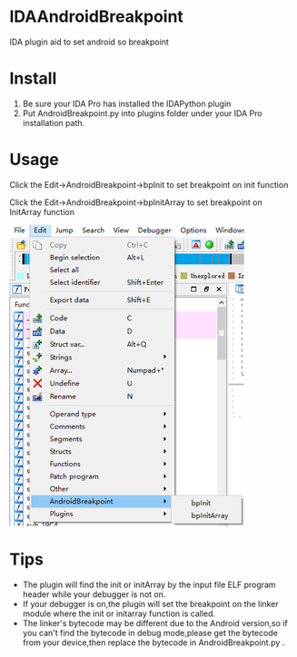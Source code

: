 # IDAAndroidBreakpoint
IDA plugin aid to set android so breakpoint
# Install
1. Be sure your IDA Pro has installed the IDAPython plugin
2. Put AndroidBreakpoint.py into plugins folder under your IDA Pro installation path.
# Usage
Click the Edit->AndroidBreakpoint->bpInit to set breakpoint on init function

Click the Edit->AndroidBreakpoint->bpInitArray to set breakpoint on InitArray function

![](pic/1.png)

# Tips
- The plugin will find the init or initArray by the input file ELF program header while your debugger is not on.
- If your debugger is on,the plugin will set the breakpoint on the linker module where the init or initarray function is called.
- The linker's bytecode may be different due to the Android version,so if you can't find the bytecode in debug mode,please get the bytecode from your device,then replace the bytecode in AndroidBreakpoint.py .

